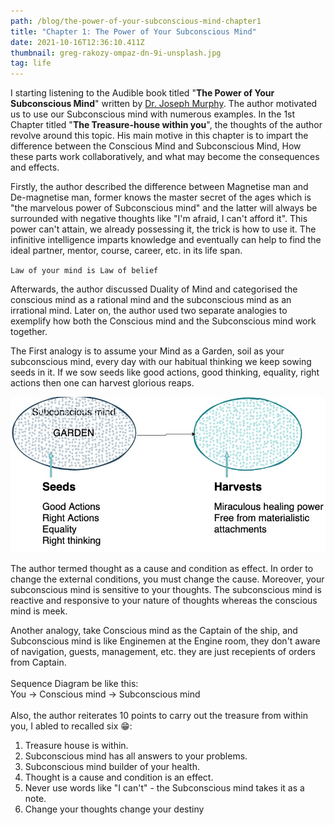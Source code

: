 ```yaml
---
path: /blog/the-power-of-your-subconscious-mind-chapter1
title: "Chapter 1: The Power of Your Subconscious Mind"
date: 2021-10-16T12:36:10.411Z
thumbnail: greg-rakozy-ompaz-dn-9i-unsplash.jpg
tag: life
---
```

I starting listening to the Audible book titled "**The Power of Your Subconscious Mind**" written by [Dr. Joseph Murphy](https://en.wikipedia.org/wiki/Joseph_Murphy_(author)). The author motivated us to use our Subconscious mind with numerous examples. In the 1st Chapter titled "**The Treasure-house within you**", the thoughts of the author revolve around this topic. His main motive in this chapter is to impart the difference between the Conscious Mind and Subconscious Mind, How these parts work collaboratively, and what may become the consequences and effects.

Firstly, the author described the difference between Magnetise man and De-magnetise man, former knows the master secret of the ages which is "the marvelous power of Subconscious mind" and the latter will always be surrounded with negative thoughts like "I'm afraid, I can't afford it". This power can't attain, we already possessing it, the trick is how to use it. The infinitive intelligence imparts knowledge and eventually can help to find the ideal partner, mentor, course, career, etc. in its life span.

`Law of your mind is Law of belief`

Afterwards, the author discussed Duality of Mind and categorised the conscious mind as a rational mind and the subconscious mind as an irrational mind. Later on, the author used two separate analogies to exemplify how both the Conscious mind and the Subconscious mind work together.

The First analogy is to assume your Mind as a Garden, soil as your subconscious mind, every day with our habitual thinking we keep sowing seeds in it. If we sow seeds like good actions, good thinking, equality, right actions then one can harvest glorious reaps. 

![Sow good seeds on your subconscious mind soil and reap glorious harvests.](subconsciousmind.jpg)

The author termed thought as a cause and condition as effect. In order to change the external conditions, you must change the cause. Moreover, your subconscious mind is sensitive to your thoughts. The subconscious mind is reactive and responsive to your nature of thoughts whereas the conscious mind is meek.

Another analogy, take Conscious mind as the Captain of the ship, and Subconscious mind is like Enginemen at the Engine room, they don't aware of navigation, guests, management, etc. they are just recepients of orders from Captain.\
\
Sequence Diagram be like this:\
You -> Conscious mind -> Subconscious mind\
\
Also, the author reiterates 10 points to carry out the treasure from within you, I abled to recalled six 😁:

1. Treasure house is within.
2. Subconscious mind has all answers to your problems.
3. Subconscious mind builder of your health.
4. Thought is a cause and condition is an effect.
5. Never use words like "I can't" - the Subconscious mind takes it as a note.
6. Change your thoughts change your destiny